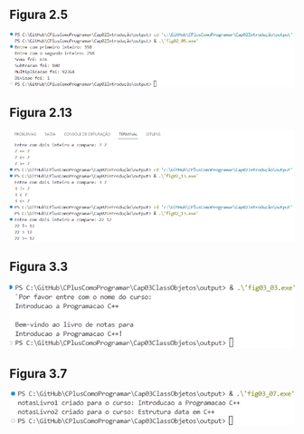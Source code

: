 ## Figura 2.5
![Figura 2.5](https://github.com/pedrojunior079/assets-imgs/blob/main/fig02_05.png)

## Figura 2.13
![Figura 2.13](https://github.com/pedrojunior079/assets-imgs/blob/main/fig02_13cpp.png)

## Figura 3.3
![Figura 3.3](https://github.com/pedrojunior079/assets-imgs/blob/main/fig03_03.png)

## Figura 3.7
![Figura 3.7](https://github.com/pedrojunior079/assets-imgs/blob/main/fig03_07.png)

